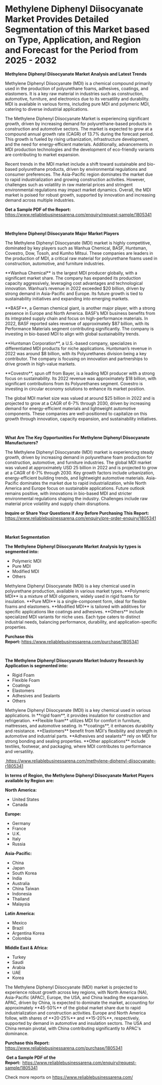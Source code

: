 <p><h1>Methylene Diphenyl Diisocyanate Market Provides Detailed Segmentation of this Market based on Type, Application, and Region and Forecast for the Period from 2025 - 2032</h1></p><p><strong>Methylene Diphenyl Diisocyanate Market Analysis and Latest Trends</strong></p>
<p><p>Methylene Diphenyl Diisocyanate (MDI) is a chemical compound primarily used in the production of polyurethane foams, adhesives, coatings, and elastomers. It is a key raw material in industries such as construction, automotive, furniture, and electronics due to its versatility and durability. MDI is available in various forms, including pure MDI and polymeric MDI, catering to diverse industrial applications.</p><p>The Methylene Diphenyl Diisocyanate Market is experiencing significant growth, driven by increasing demand for polyurethane-based products in construction and automotive sectors. The market is expected to grow at a compound annual growth rate (CAGR) of 13.7% during the forecast period. This growth is fueled by rising urbanization, infrastructure development, and the need for energy-efficient materials. Additionally, advancements in MDI production technologies and the development of eco-friendly variants are contributing to market expansion.</p><p>Recent trends in the MDI market include a shift toward sustainable and bio-based polyurethane products, driven by environmental regulations and consumer preferences. The Asia-Pacific region dominates the market due to rapid industrialization and growing construction activities. However, challenges such as volatility in raw material prices and stringent environmental regulations may impact market dynamics. Overall, the MDI market is poised for robust growth, supported by innovation and increasing demand across multiple industries.</p></p>
<p><strong>Get a Sample PDF of the Report:&nbsp;</strong> <a href="https://www.reliablebusinessarena.com/enquiry/request-sample/1805341?utm_campaign=1420&utm_medium=2&utm_source=Github&utm_content=ia&utm_term=25012025&utm_id=methylene-diphenyl-diisocyanate">https://www.reliablebusinessarena.com/enquiry/request-sample/1805341</a></p>
<p>&nbsp;</p>
<p><strong>Methylene Diphenyl Diisocyanate Major Market Players</strong></p>
<p><p>The Methylene Diphenyl Diisocyanate (MDI) market is highly competitive, dominated by key players such as Wanhua Chemical, BASF, Huntsman, Covestro, Dow, Tosoh, and Kumho Mitsui. These companies are leaders in the production of MDI, a critical raw material for polyurethane foams used in construction, automotive, and furniture industries.</p><p>**Wanhua Chemical** is the largest MDI producer globally, with a significant market share. The company has expanded its production capacity aggressively, leveraging cost advantages and technological innovation. Wanhua’s revenue in 2022 exceeded $20 billion, driven by strong demand in Asia-Pacific and Europe. Its future growth is tied to sustainability initiatives and expanding into emerging markets.</p><p>**BASF**, a German chemical giant, is another major player, with a strong presence in Europe and North America. BASF’s MDI business benefits from its integrated supply chain and focus on high-performance materials. In 2022, BASF reported sales revenue of approximately $87 billion, with its Performance Materials segment contributing significantly. The company is investing in bio-based MDI to align with global sustainability trends.</p><p>**Huntsman Corporation**, a U.S.-based company, specializes in differentiated MDI products for niche applications. Huntsman’s revenue in 2022 was around $8 billion, with its Polyurethanes division being a key contributor. The company is focusing on innovation and partnerships to drive growth in high-value markets.</p><p>**Covestro**, spun off from Bayer, is a leading MDI producer with a strong focus on sustainability. Its 2022 revenue was approximately $18 billion, with significant contributions from its Polyurethanes segment. Covestro is investing in circular economy solutions to enhance its market position.</p><p>The global MDI market size was valued at around $25 billion in 2022 and is projected to grow at a CAGR of 6-7% through 2030, driven by increasing demand for energy-efficient materials and lightweight automotive components. These companies are well-positioned to capitalize on this growth through innovation, capacity expansion, and sustainability initiatives.</p></p>
<p>&nbsp;</p>
<p><strong>What Are The Key Opportunities For Methylene Diphenyl Diisocyanate Manufacturers?</strong></p>
<p><p>The Methylene Diphenyl Diisocyanate (MDI) market is experiencing steady growth, driven by increasing demand in polyurethane foam production for construction, automotive, and furniture industries. The global MDI market was valued at approximately USD 25 billion in 2022 and is projected to grow at a CAGR of 6-7% through 2030. Key growth factors include urbanization, energy-efficient building trends, and lightweight automotive materials. Asia-Pacific dominates the market due to rapid industrialization, while North America and Europe focus on sustainable applications. Future outlook remains positive, with innovations in bio-based MDI and stricter environmental regulations shaping the industry. Challenges include raw material price volatility and supply chain disruptions.</p></p>
<p><strong>Inquire or Share Your Questions If Any Before Purchasing This Report:</strong> <a href="https://www.reliablebusinessarena.com/enquiry/pre-order-enquiry/1805341?utm_campaign=1420&utm_medium=2&utm_source=Github&utm_content=ia&utm_term=25012025&utm_id=methylene-diphenyl-diisocyanate">https://www.reliablebusinessarena.com/enquiry/pre-order-enquiry/1805341</a></p>
<p>&nbsp;</p>
<p><strong>Market Segmentation</strong></p>
<p><strong>The Methylene Diphenyl Diisocyanate Market Analysis by types is segmented into:</strong></p>
<p><ul><li>Polymeric MDI</li><li>Pure MDI</li><li>Modified MDI</li><li>Others</li></ul></p>
<p><p>Methylene Diphenyl Diisocyanate (MDI) is a key chemical used in polyurethane production, available in various market types. **Polymeric MDI** is a mixture of MDI oligomers, widely used in rigid foams for insulation. **Pure MDI** is a single-component form, ideal for flexible foams and elastomers. **Modified MDI** is tailored with additives for specific applications like coatings and adhesives. **Others** include specialized MDI variants for niche uses. Each type caters to distinct industrial needs, balancing performance, durability, and application-specific properties.</p></p>
<p><strong>Purchase this Report:&nbsp;</strong><a href="https://www.reliablebusinessarena.com/purchase/1805341?utm_campaign=1420&utm_medium=2&utm_source=Github&utm_content=ia&utm_term=25012025&utm_id=methylene-diphenyl-diisocyanate">https://www.reliablebusinessarena.com/purchase/1805341</a></p>
<p>&nbsp;</p>
<p><strong>The Methylene Diphenyl Diisocyanate Market Industry Research by Application is segmented into:</strong></p>
<p><ul><li>Rigid Foam</li><li>Flexible Foam</li><li>Coatings</li><li>Elastomers</li><li>Adhesives and Sealants</li><li>Others</li></ul></p>
<p><p>Methylene Diphenyl Diisocyanate (MDI) is a key chemical used in various applications. In **rigid foam**, it provides insulation for construction and refrigeration. **Flexible foam** utilizes MDI for comfort in furniture, mattresses, and automotive seating. In **coatings**, it enhances durability and resistance. **Elastomers** benefit from MDI's flexibility and strength in automotive and industrial parts. **Adhesives and sealants** rely on MDI for strong bonding and sealing properties. **Other applications** include textiles, footwear, and packaging, where MDI contributes to performance and versatility.</p></p>
<p><a href="https://www.reliablebusinessarena.com/methylene-diphenyl-diisocyanate-r1805341?utm_campaign=1420&utm_medium=2&utm_source=Github&utm_content=ia&utm_term=25012025&utm_id=methylene-diphenyl-diisocyanate">&nbsp;https://www.reliablebusinessarena.com/methylene-diphenyl-diisocyanate-r1805341</a></p>
<p><strong>In terms of Region, the Methylene Diphenyl Diisocyanate Market Players available by Region are:</strong></p>
<p>
    <p> <strong> North America: </strong>
        <ul>
            <li>United States</li>
            <li>Canada</li>
        </ul>
        </p> 
    <p> <strong> Europe: </strong>
        <ul>
            <li>Germany</li>
            <li>France</li>
            <li>U.K.</li>
            <li>Italy</li>
            <li>Russia</li>
        </ul>
        </p> 
    <p> <strong> Asia-Pacific: </strong>
        <ul>
            <li>China</li>
            <li>Japan</li>
            <li>South Korea</li>
            <li>India</li>
            <li>Australia</li>
            <li>China Taiwan</li>
            <li>Indonesia</li>
            <li>Thailand</li>
            <li>Malaysia</li>
        </ul>
        </p> 
    <p> <strong> Latin America: </strong>
        <ul>
            <li>Mexico</li>
            <li>Brazil</li>
            <li>Argentina Korea</li>
            <li>Colombia</li>
        </ul>
        </p> 
    <p> <strong> Middle East & Africa: </strong>
        <ul>
            <li>Turkey</li>
            <li>Saudi</li>
            <li>Arabia</li>
            <li>UAE</li>
            <li>Korea</li>
        </ul>
    </p>
    </p>
<p><p>The Methylene Diphenyl Diisocyanate (MDI) market is projected to experience robust growth across key regions, with North America (NA), Asia-Pacific (APAC), Europe, the USA, and China leading the expansion. APAC, driven by China, is expected to dominate the market, accounting for approximately **45-50%** of the global market share due to rapid industrialization and construction activities. Europe and North America follow, with shares of **20-25%** and **15-20%**, respectively, supported by demand in automotive and insulation sectors. The USA and China remain pivotal, with China contributing significantly to APAC's dominance.</p></p>
<p><strong>Purchase this Report: </strong><a href="https://www.reliablebusinessarena.com/purchase/1805341?utm_campaign=1420&utm_medium=2&utm_source=Github&utm_content=ia&utm_term=25012025&utm_id=methylene-diphenyl-diisocyanate">https://www.reliablebusinessarena.com/purchase/1805341</a></p>
<p>&nbsp;<strong>Get a Sample PDF of the Report:&nbsp;&nbsp;</strong><a href="https://www.reliablebusinessarena.com/enquiry/request-sample/1805341?utm_campaign=1420&utm_medium=2&utm_source=Github&utm_content=ia&utm_term=25012025&utm_id=methylene-diphenyl-diisocyanate">https://www.reliablebusinessarena.com/enquiry/request-sample/1805341</a></p>
<p><strong></strong></p>
<p>Check more reports on <a href="https://www.reliablebusinessarena.com/?utm_campaign=1420&utm_medium=2&utm_source=Github&utm_content=ia&utm_term=25012025&utm_id=methylene-diphenyl-diisocyanate">https://www.reliablebusinessarena.com/</a></p>